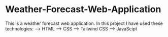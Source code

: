 # Weather-Forecast-Web-Application
This is a weather forecast web application. 
In this project I have used these technologies: 
--> HTML
--> CSS
--> Tailwind CSS
--> JavaScipt
